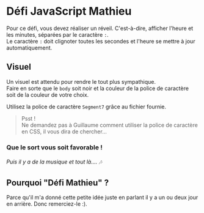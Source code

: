 # Défi JavaScript Mathieu

Pour ce défi, vous devez réaliser un réveil. C'est-à-dire, afficher l'heure et les minutes, séparées par le caractère `:`.  
Le caractère `:` doit clignoter toutes les secondes et l'heure se mettre à jour automatiquement.

## Visuel

Un visuel est attendu pour rendre le tout plus sympathique.  
Faire en sorte que le `body` soit noir et la couleur de la police de caractère soit de la couleur de votre choix.

Utilisez la police de caractère `Segment7` grâce au fichier fournie.  

> Psst !  
> Ne demandez pas à Guillaume comment utiliser la police de caractère en CSS, il vous dira de chercher...

### Que le sort vous soit favorable !
###### Puis il y a de la musique et tout là.... 🎶

## Pourquoi "Défi Mathieu" ?

Parce qu'il m'a donné cette petite idée juste en parlant il y a un ou deux jour en arrière.
Donc remerciez-le :).
